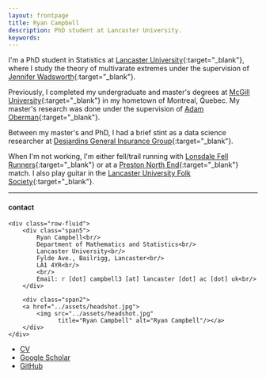 ```yaml
---
layout: frontpage
title: Ryan Campbell
description: PhD student at Lancaster University. 
keywords: 
---
```


I'm a PhD student in Statistics at [Lancaster University](https://www.lancaster.ac.uk/maths/){:target="_blank"}, where I study the theory of multivarate extremes under the supervision of [Jennifer Wadsworth](https://www.lancaster.ac.uk/~wadswojl/){:target="_blank"}.

Previously, I completed my undergraduate and master's degrees at [McGill University](https://www.mcgill.ca/mathstat/){:target="_blank"} in my hometown of Montreal, Quebec. My master's research was done under the supervision of [Adam Oberman](https://www.adamoberman.net/){:target="_blank"}.

Between my master's and PhD, I had a brief stint as a data science researcher at [Desjardins General Insurance Group](https://www.desjardinsgeneralinsurance.com/){:target="_blank"}.

When I'm not working, I'm either fell/trail running with [Lonsdale Fell Runners](https://lonsdalefellrunners.co.uk/){:target="_blank"} or at a [Preston North End](https://www.pnefc.net/){:target="_blank"} match. I also play guitar in the [Lancaster University Folk Society](https://wp.lancs.ac.uk/folksoc/){:target="_blank"}.

---


<div class="container">
<h4><a name="contact"></a>contact</h4>

    <div class="row-fluid">
        <div class="span5">
            Ryan Campbell<br/>
            Department of Mathematics and Statistics<br/>
            Lancaster University<br/>
            Fylde Ave., Bailrigg, Lancaster<br/>
            LA1 4YR<br/>
            <br/>
            Email: r [dot] campbell3 [at] lancaster [dot] ac [dot] uk<br/>
        </div>

        <div class="span2">
        <a href="../assets/headshot.jpg">
            <img src="../assets/headshot.jpg"
                  title="Ryan Campbell" alt="Ryan Campbell"/></a>
        </div>
    </div>
</div>

<div class="navbar">
  <div class="navbar-inner">
      <ul class="nav">
          <li><a href="{{ BASE_PATH }}/assets/academiccv.pdf" target="_blank">CV</a></li>
          <li><a href="https://scholar.google.com/citations?user=xI10ohkAAAAJ&hl=en" target="_blank">Google Scholar</a></li>
          <li><a href="https://github.com/ryancampbell514" target="_blank">GitHub</a></li>
      </ul>
  </div>
</div>
